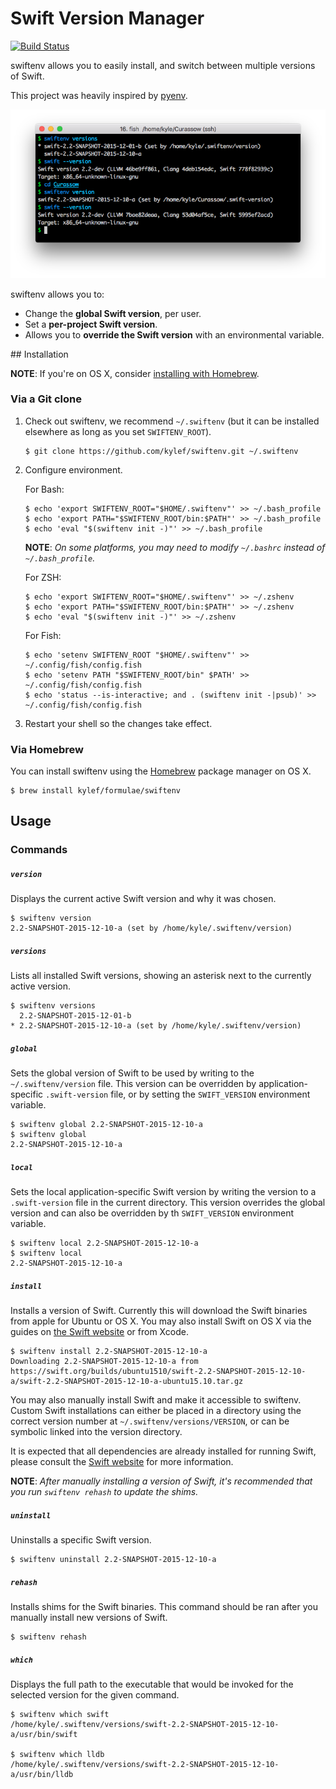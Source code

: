 # Swift Version Manager

[![Build Status](https://travis-ci.org/kylef/swiftenv.svg?branch=master)](https://travis-ci.org/kylef/swiftenv)

swiftenv allows you to easily install, and switch between multiple versions of Swift.

This project was heavily inspired by [pyenv](https://github.com/yyuu/pyenv).

![swiftenv screenshot](share/swiftenv.png)

swiftenv allows you to:

- Change the **global Swift version**, per user.
- Set a **per-project Swift version**.
- Allows you to **override the Swift version** with an environmental variable.

## Installation

**NOTE**: If you're on OS X, consider [installing with Homebrew](#via-homebrew).

### Via a Git clone

1. Check out swiftenv, we recommend `~/.swiftenv` (but it can be installed elsewhere as long as you set `SWIFTENV_ROOT`).

    ```shell
    $ git clone https://github.com/kylef/swiftenv.git ~/.swiftenv
    ```

2. Configure environment.

    For Bash:

    ```shell
    $ echo 'export SWIFTENV_ROOT="$HOME/.swiftenv"' >> ~/.bash_profile
    $ echo 'export PATH="$SWIFTENV_ROOT/bin:$PATH"' >> ~/.bash_profile
    $ echo 'eval "$(swiftenv init -)"' >> ~/.bash_profile
    ```

    **NOTE**: *On some platforms, you may need to modify `~/.bashrc` instead of `~/.bash_profile`.*

    For ZSH:

    ```shell
    $ echo 'export SWIFTENV_ROOT="$HOME/.swiftenv"' >> ~/.zshenv
    $ echo 'export PATH="$SWIFTENV_ROOT/bin:$PATH"' >> ~/.zshenv
    $ echo 'eval "$(swiftenv init -)"' >> ~/.zshenv
    ```

    For Fish:

    ```shell
    $ echo 'setenv SWIFTENV_ROOT "$HOME/.swiftenv"' >> ~/.config/fish/config.fish
    $ echo 'setenv PATH "$SWIFTENV_ROOT/bin" $PATH' >> ~/.config/fish/config.fish
    $ echo 'status --is-interactive; and . (swiftenv init -|psub)' >> ~/.config/fish/config.fish
    ```

3. Restart your shell so the changes take effect.

### Via Homebrew

You can install swiftenv using the [Homebrew](http://brew.sh/) package manager
on OS X.

```shell
$ brew install kylef/formulae/swiftenv
```

## Usage

### Commands

##### `version`

Displays the current active Swift version and why it was chosen.

```shell
$ swiftenv version
2.2-SNAPSHOT-2015-12-10-a (set by /home/kyle/.swiftenv/version)
```

##### `versions`

Lists all installed Swift versions, showing an asterisk next to the currently
active version.

```shell
$ swiftenv versions
  2.2-SNAPSHOT-2015-12-01-b
* 2.2-SNAPSHOT-2015-12-10-a (set by /home/kyle/.swiftenv/version)
```

##### `global`

Sets the global version of Swift to be used by writing to the
`~/.swiftenv/version` file. This version can be overridden by
application-specific `.swift-version` file, or by setting the `SWIFT_VERSION`
environment variable.

```shell
$ swiftenv global 2.2-SNAPSHOT-2015-12-10-a
$ swiftenv global
2.2-SNAPSHOT-2015-12-10-a
```

##### `local`

Sets the local application-specific Swift version by writing the version to a
`.swift-version` file in the current directory. This version overrides the
global version and can also be overridden by th `SWIFT_VERSION` environment
variable.

```shell
$ swiftenv local 2.2-SNAPSHOT-2015-12-10-a
$ swiftenv local
2.2-SNAPSHOT-2015-12-10-a
```

##### `install`

Installs a version of Swift. Currently this will download the Swift binaries
from apple for Ubuntu or OS X. You may also install Swift on OS X via the
guides on [the Swift website](https://swift.org/download/) or from Xcode.

```shell
$ swiftenv install 2.2-SNAPSHOT-2015-12-10-a
Downloading 2.2-SNAPSHOT-2015-12-10-a from https://swift.org/builds/ubuntu1510/swift-2.2-SNAPSHOT-2015-12-10-a/swift-2.2-SNAPSHOT-2015-12-10-a-ubuntu15.10.tar.gz
```

You may also manually install Swift and make it accessible to swiftenv. Custom
Swift installations can either be placed in a directory using the correct
version number at `~/.swiftenv/versions/VERSION`, or can be symbolic
linked into the version directory.

It is expected that all dependencies are already installed for running Swift,
please consult the [Swift website](https://swift.org/download/) for more
information.

**NOTE**: *After manually installing a version of Swift, it's recommended that
you run `swiftenv rehash` to update the shims.*

##### `uninstall`

Uninstalls a specific Swift version.

```shell
$ swiftenv uninstall 2.2-SNAPSHOT-2015-12-10-a
```

##### `rehash`

Installs shims for the Swift binaries. This command should be ran after you
manually install new versions of Swift.

```shell
$ swiftenv rehash
```

##### `which`

Displays the full path to the executable that would be invoked for the selected
version for the given command.

```shell
$ swiftenv which swift
/home/kyle/.swiftenv/versions/swift-2.2-SNAPSHOT-2015-12-10-a/usr/bin/swift

$ swiftenv which lldb
/home/kyle/.swiftenv/versions/swift-2.2-SNAPSHOT-2015-12-10-a/usr/bin/lldb
```
